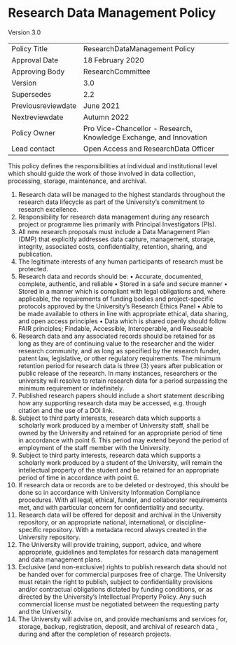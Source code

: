 # Research Data Management Policy  

Version 3.0  

<html><body><table><tr><td>Policy Title</td><td>ResearchDataManagement Policy</td></tr><tr><td>Approval Date</td><td>18 February 2020</td></tr><tr><td>Approving Body</td><td>ResearchCommittee</td></tr><tr><td>Version</td><td>3.0</td></tr><tr><td>Supersedes</td><td>2.2</td></tr><tr><td>Previousreviewdate</td><td>June 2021</td></tr><tr><td>Nextreviewdate</td><td>Autumn 2022</td></tr><tr><td>Policy Owner</td><td>Pro Vice-Chancellor - Research, Knowledge Exchange, and Innovation</td></tr><tr><td>Lead contact</td><td>Open Access and ResearchData Officer</td></tr></table></body></html>  

This policy defines the responsibilities at individual and institutional level which should guide the work of those involved in data collection, processing, storage, maintenance, and archival.  

1. Research data will be managed to the highest standards throughout the research data lifecycle as part of the University’s commitment to research excellence.   
2. Responsibility for research data management during any research project or programme lies primarily with Principal Investigators (PIs).   
3. All new research proposals must include a Data Management Plan (DMP) that explicitly addresses data capture, management, storage, integrity, associated costs, confidentiality, retention, sharing, and publication.   
4. The legitimate interests of any human participants of research must be protected.   
5. Research data and records should be: • Accurate, documented, complete, authentic, and reliable • Stored in a safe and secure manner • Stored in a manner which is compliant with legal obligations and, where applicable, the requirements of funding bodies and project-specific protocols approved by the University’s Research Ethics Panel • Able to be made available to others in line with appropriate ethical, data sharing, and open access principles • Data which is shared openly should follow FAIR principles; Findable, Accessible, Interoperable, and Reuseable   
6. Research data and any associated records should be retained for as long as they are of continuing value to the researcher and the wider research community, and as long as specified by the research funder, patent law, legislative, or other regulatory requirements. The minimum retention period for research data is three (3) years after publication or public release of the research. In many instances, researchers or the university will resolve to retain research data for a period surpassing the minimum requirement or indefinitely.   
7. Published research papers should include a short statement describing how any supporting research data may be accessed, e.g. though citation and the use of a DOI link.   
8. Subject to third party interests, research data which supports a scholarly work produced by a member of University staff, shall be owned by the University and retained for an appropriate period of time in accordance with point 6. This period may extend beyond the period of employment of the staff member with the University.   
9. Subject to third party interests, research data which supports a scholarly work produced by a student of the University, will remain the intellectual property of the student and be retained for an appropriate period of time in accordance with point 6.   
10. If research data or records are to be deleted or destroyed, this should be done so in accordance with University Information Compliance procedures. With all legal, ethical, funder, and collaborator requirements met, and with particular concern for confidentiality and security.   
11. Research data will be offered for deposit and archival in the University repository, or an appropriate national, international, or discipline-specific repository. With a metadata record always created in the University repository.   
12. The University will provide training, support, advice, and where appropriate, guidelines and templates for research data management and data management plans.   
13. Exclusive (and non-exclusive) rights to publish research data should not be handed over for commercial purposes free of charge. The University must retain the right to publish, subject to confidentiality provisions and/or contractual obligations dictated by funding conditions, or as directed by the University’s Intellectual Property Policy. Any such commercial license must be negotiated between the requesting party and the University.   
14. The University will advise on, and provide mechanisms and services for, storage, backup, registration, deposit, and archival of research data , during and after the completion of research projects.  